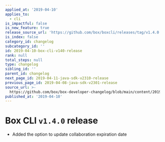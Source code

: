 ```yaml
---
applied_at: '2019-04-10'
applies_to:
  - cli
is_impactful: false
is_new_feature: true
release_source_url: 'https://github.com/box/boxcli/releases/tag/v1.4.0'
is_index: false
category_id: changelog
subcategory_id: ''
id: 2019-04-10-box-cli-v140-release
rank: null
total_steps: null
type: changelog
sibling_id: ''
parent_id: changelog
next_page_id: 2019-04-11-java-sdk-v2310-release
previous_page_id: 2019-04-08-java-sdk-v2301-release
source_url: >-
  https://github.com/box/box-developer-changelog/blob/main/content/2019/04-10-box-cli-v140-release.md
published_at: '2019-04-10'
---
```

# Box CLI `v1.4.0` release

* Added the option to update collaboration expiration date
